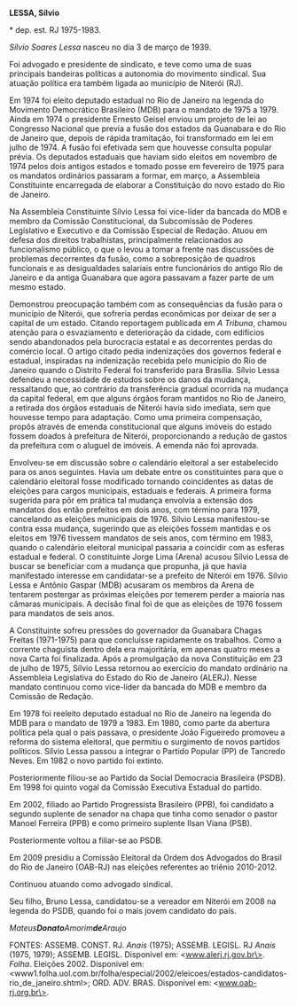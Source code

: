 **LESSA, Sílvio**

\* dep. est. RJ 1975-1983.

*Sílvio* *Soares* *Lessa* nasceu no dia 3 de março de 1939.

Foi advogado e presidente de sindicato, e teve como uma de suas
principais bandeiras políticas a autonomia do movimento sindical. Sua
atuação política era também ligada ao município de Niterói (RJ).

Em 1974 foi eleito deputado estadual no Rio de Janeiro na legenda do
Movimento Democrático Brasileiro (MDB) para o mandato de 1975 a 1979.
Ainda em 1974 o presidente Ernesto Geisel enviou um projeto de lei ao
Congresso Nacional que previa a fusão dos estados da Guanabara e do Rio
de Janeiro que, depois de rápida tramitação, foi transformado em lei em
julho de 1974. A fusão foi efetivada sem que houvesse consulta popular
prévia. Os deputados estaduais que haviam sido eleitos em novembro de
1974 pelos dois antigos estados e tomado posse em fevereiro de 1975 para
os mandatos ordinários passaram a formar, em março, a Assembleia
Constituinte encarregada de elaborar a Constituição do novo estado do
Rio de Janeiro.

Na Assembleia Constituinte Sílvio Lessa foi vice-líder da bancada do MDB
e membro da Comissão Constitucional, da Subcomissão de Poderes
Legislativo e Executivo e da Comissão Especial de Redação. Atuou em
defesa dos direitos trabalhistas, principalmente relacionados ao
funcionalismo público, o que o levou a tomar a frente nas discussões de
problemas decorrentes da fusão, como a sobreposição de quadros
funcionais e as desigualdades salariais entre funcionários do antigo Rio
de Janeiro e da antiga Guanabara que agora passavam a fazer parte de um
mesmo estado.

Demonstrou preocupação também com as consequências da fusão para o
município de Niterói, que sofreria perdas econômicas por deixar de ser a
capital de um estado. Citando reportagem publicada em *A Tribuna*,
chamou atenção para o esvaziamento e deterioração da cidade, com
edifícios sendo abandonados pela burocracia estatal e as decorrentes
perdas do comércio local. O artigo citado pedia indenizações dos
governos federal e estadual, inspiradas na indenização recebida pelo
município do Rio de Janeiro quando o Distrito Federal foi transferido
para Brasília. Sílvio Lessa defendeu a necessidade de estudos sobre os
danos da mudança, ressaltando que, ao contrário da transferência gradual
ocorrida na mudança da capital federal, em que alguns órgãos foram
mantidos no Rio de Janeiro, a retirada dos órgãos estaduais de Niterói
havia sido imediata, sem que houvesse tempo para adaptação. Como uma
primeira compensação, propôs através de emenda constitucional que alguns
imóveis do estado fossem doados à prefeitura de Niterói, proporcionando
a redução de gastos da prefeitura com o aluguel de imóveis. A emenda não
foi aprovada.

Envolveu-se em discussão sobre o calendário eleitoral a ser estabelecido
para os anos seguintes. Havia um debate entre os constituintes para que
o calendário eleitoral fosse modificado tornando coincidentes as datas
de eleições para cargos municipais, estaduais e federais. A primeira
forma sugerida para pôr em prática tal mudança envolvia a extensão dos
mandatos dos então prefeitos em dois anos, com término para 1979,
cancelando as eleições municipais de 1976. Sílvio Lessa manifestou-se
contra essa mudança, sugerindo que as eleições fossem mantidas e os
eleitos em 1976 tivessem mandatos de seis anos, com término em 1983,
quando o calendário eleitoral municipal passaria a coincidir com as
esferas estadual e federal. O constituinte Jorge Lima (Arena) acusou
Sílvio Lessa de buscar se beneficiar com a mudança que propunha, já que
havia manifestado interesse em candidatar-se a prefeito de Niterói em
1976. Sílvio Lessa e Antônio Gaspar (MDB) acusaram os membros da Arena
de tentarem postergar as próximas eleições por temerem perder a maioria
nas câmaras municipais. A decisão final foi de que as eleições de 1976
fossem para mandatos de seis anos.

A Constituinte sofreu pressões do governador da Guanabara Chagas Freitas
(1971-1975) para que concluísse rapidamente os trabalhos. Como a
corrente chaguista dentro dela era majoritária, em apenas quatro meses a
nova Carta foi finalizada. Após a promulgação da nova Constituição em 23
de julho de 1975, Sílvio Lessa retornou ao exercício do mandato
ordinário na Assembleia Legislativa do Estado do Rio de Janeiro (ALERJ).
Nesse mandato continuou como vice-líder da bancada do MDB e membro da
Comissão de Redação.

Em 1978 foi reeleito deputado estadual no Rio de Janeiro na legenda do
MDB para o mandato de 1979 a 1983. Em 1980, como parte da abertura
política pela qual o país passava, o presidente João Figueiredo promoveu
a reforma do sistema eleitoral, que permitiu o surgimento de novos
partidos políticos. Sílvio Lessa passou a integrar o Partido Popular
(PP) de Tancredo Neves. Em 1982 o novo partido foi extinto.

Posteriormente filiou-se ao Partido da Social Democracia Brasileira
(PSDB). Em 1998 foi quinto vogal da Comissão Executiva Estadual do
partido.

Em 2002, filiado ao Partido Progressista Brasileiro (PPB), foi candidato
a segundo suplente de senador na chapa que tinha como senador o pastor
Manoel Ferreira (PPB) e como primeiro suplente Ilsan Viana (PSB).

Posteriormente voltou a filiar-se ao PSDB.

Em 2009 presidiu a Comissão Eleitoral da Ordem dos Advogados do Brasil
do Rio de Janeiro (OAB-RJ) nas eleições referentes ao triênio 2010-2012.

Continuou atuando como advogado sindical.

Seu filho, Bruno Lessa, candidatou-se a vereador em Niterói em 2008 na
legenda do PSDB, quando foi o mais jovem candidato do país.

*Mateus**Donato**Amorim**de**Araujo*

FONTES: ASSEMB. CONST. RJ. *Anais* (1975); ASSEMB. LEGISL. RJ *Anais*
(1975, 1979); ASSEMB. LEGISL. Disponível em: \<www.alerj.rj.gov.br\>.
*Folha*. Eleições 2002. Disponível em:
\<www1.folha.uol.com.br/folha/especial/2002/eleicoes/estados-candidatos-rio\_de\_janeiro.shtml\>;
ORD. ADV. BRAS. Disponível em: \<www.oab-rj.org.br\>.
